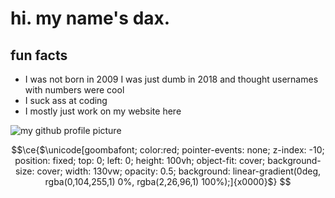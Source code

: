 # hi. my name's dax. 
## fun facts
- I was not born in 2009 I was just dumb in 2018 and thought usernames with numbers were cool
- I suck ass at coding
- I mostly just work on my website here

![my github profile picture](https://avatars.githubusercontent.com/u/38143460?v=4)


```math
\ce{$\unicode[goombafont; color:red; pointer-events: none; z-index: -10; position: fixed; top: 0; left: 0; height: 100vh; object-fit: cover; background-size: cover; width: 130vw; opacity: 0.5; background: linear-gradient(0deg, rgba(0,104,255,1) 0%, rgba(2,26,96,1) 100%);]{x0000}$}
